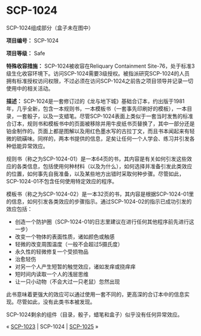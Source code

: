# SCP-1024
                        




SCP-1024组成部分（盒子未在图中）



**项目编号：** SCP-1024

**项目等级：** Safe

**特殊收容措施：** SCP-1024被收容在Reliquary Containment Site-76，处于标准3级生化收容环境下。访问SCP-1024需要3级授权。被指派研究SCP-1024的人员拥有标准授权访问权限，不过必须在访问SCP-1024之前告之项目领导并记录一切使用中的相关活动。

**描述：** SCP-1024是一套修订过的《龙与地下城》基础合订本，约出版于1981年，几乎全新，包含一本规则书，一本模板书（一套事先印刷好的模板），一本目录，一套骰子，以及一支蜡笔。尽管SCP-1024表面上类似于一套当时发售的标准合订本，规则书和模板书中的页面被移除并用牛皮纸书页替换了，其中一部分还是铂金制作的。页面上都是图解以及用红色墨水写的古拉丁文，而且书本闻起来有轻微的硫磺味。同样的，两本书提供的信息，足矣让任何一个人学会、练习并引发各种低能异常效应。

规则书（称之为SCP-1024-01）是一本64页的书，其内容是有关如何引发这些效应的各类信息，包括使用何种材料（以及为什么），如何选择并准备引发此类效应的位置，如何事先自我准备，以及某些地方出错时采取何种步骤。尽管如此，SCP-1024-01不包含任何使用特定效应的程序。

模板书（称之为SCP-1024-02）是一本32页的书，其内容是根据SCP-1024-01里的信息，如何引发各类效应的步骤指示。通过SCP-1024-02的指示已成功引发的效应包括：

- 创造一个防护圈（SCP-1024-01的日志里建议在进行任何其他程序前先进行这一步）
- 改变一个物体的表面性质，诸如颜色或触感
- 轻微的改变周围温度（一般不会超过5摄氏度）
- 永久性的轻微修复一个受损物品
- 治愈轻伤
- 对另一个人产生短暂的触觉效应，诸如发痒或挠痒痒
- 短时间内读取一个人的浅层思维
- 让一只小动物（不会大过一只老鼠）忽然出现

此书意味着更强大的效应可以通过使用一套不同的，更高深的合订本中的信息实现。尽管如此，没有此类书本被发现。

SCP-1024剩余的组件（目录，骰子，蜡笔和盒子）似乎没有任何异常效应。



« [SCP-1023](/scp-1023) | SCP-1024 | [SCP-1025](/scp-1025) »





                    